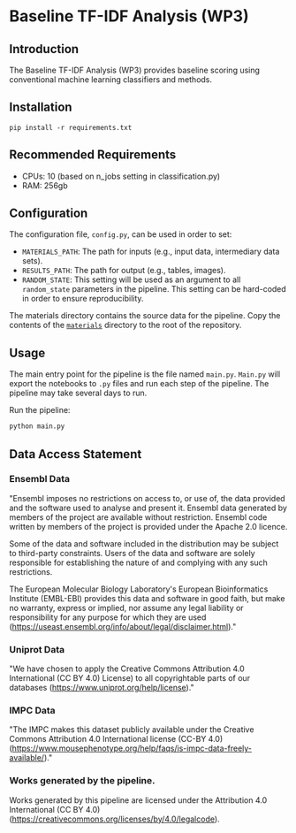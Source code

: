 # Baseline TF-IDF Analysis (WP3)

## Introduction

The Baseline TF-IDF Analysis (WP3) provides baseline scoring using conventional machine learning classifiers and methods.

## Installation

`pip install -r requirements.txt` 

## Recommended Requirements

- CPUs: 10 (based on n_jobs setting in classification.py)
- RAM: 256gb

## Configuration

The configuration file, `config.py`, can be used in order to set:

- `MATERIALS_PATH`:  The path for inputs (e.g., input data, intermediary data sets).
- `RESULTS_PATH`:  The path for output (e.g., tables, images).
- `RANDOM_STATE`: This setting will be used as an argument to all `random_state` parameters in the pipeline.  This setting can be hard-coded in order to ensure reproducibility.  

The materials directory contains the source data for the pipeline.  Copy the contents of the [`materials`](https://drive.google.com/drive/folders/1a-uW8QXx_auK52q9y1cJm1uMr3DYLlBo) directory to the root of the repository.

## Usage

The main entry point for the pipeline is the file named `main.py`.  `Main.py` will export the notebooks to `.py` files and run each step of the pipeline. The pipeline may take several days to run.

Run the pipeline:

```bash
python main.py
```

##  Data Access Statement

### Ensembl Data

"Ensembl imposes no restrictions on access to, or use of, the data provided and the software used to analyse and present it. Ensembl data generated by members of the project are available without restriction. Ensembl code written by members of the project is provided under the Apache 2.0 licence.

Some of the data and software included in the distribution may be subject to third-party constraints. Users of the data and software are solely responsible for establishing the nature of and complying with any such restrictions.

The European Molecular Biology Laboratory's European Bioinformatics Institute (EMBL-EBI) provides this data and software in good faith, but make no warranty, express or implied, nor assume any legal liability or responsibility for any purpose for which they are used (https://useast.ensembl.org/info/about/legal/disclaimer.html)."

### Uniprot Data

"We have chosen to apply the Creative Commons Attribution 4.0 International (CC BY 4.0) License) to all copyrightable parts of our databases (https://www.uniprot.org/help/license)."

### IMPC Data

"The IMPC makes this dataset publicly available under the Creative Commons Attribution 4.0 International license (CC-BY 4.0) (https://www.mousephenotype.org/help/faqs/is-impc-data-freely-available/)."

### Works generated by the pipeline.

Works generated by this pipeline are licensed under the Attribution 4.0 International (CC BY 4.0) (https://creativecommons.org/licenses/by/4.0/legalcode).

